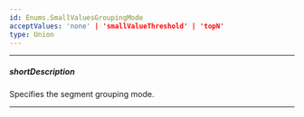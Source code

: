 ```yaml
---
id: Enums.SmallValuesGroupingMode
acceptValues: 'none' | 'smallValueThreshold' | 'topN'
type: Union
---
```

---
##### shortDescription
Specifies the segment grouping mode.

---
